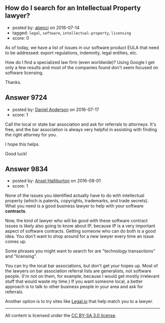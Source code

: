 ## How do I search for an Intellectual Property lawyer?

- posted by: [abenci](https://stackexchange.com/users/95922/abenci) on 2016-07-14
- tagged: `legal`, `software`, `intellectual-property`, `licensing`
- score: 0

As of today, we have a list of issues in our software product EULA that need to be addressed: export regulations, indemnity, legal entities, etc.

How do I find a specialized law firm (even worldwide)? Using Google I get only a few results and most of the companies found don't seem focused on software licensing.

Thanks.


## Answer 9724

- posted by: [Daniel Anderson](https://stackexchange.com/users/8398759/daniel-anderson) on 2016-07-17
- score: 1

Call the local or state bar association and ask for referrals to attorneys.  It's free, and the bar association is always very helpful in assisting with finding the right attorney for you.

I hope this helps.

Good luck!


## Answer 9834

- posted by: [Ansel Halliburton](https://stackexchange.com/users/3313301/ansel-halliburton) on 2016-08-01
- score: 1

None of the issues you identified actually have to do with intellectual property (which is patents, copyrights, trademarks, and trade secrets). What you need is a good business lawyer to help with your software **contracts**.

Now, the kind of lawyer who will be good with these software contract issues is likely also going to know about IP, because IP is a very important aspect of software contracts. Getting someone who can do both is a good idea. You don't want to shop around for a new lawyer every time an issue comes up.

Some phrases you might want to search for are "technology transactions" and "licensing".

You can try the local bar associations, but don't get your hopes up. Most of the lawyers on bar association referral lists are generalists, not software people. (I'm not on them, for example, because I would get mostly irrelevant stuff that would waste my time.) If you want someone local, a better approach is to talk to other business people in your area and ask for referrals.

Another option is to try sites like [Legal.io](https://www.legal.io/) that help match you to a lawyer.



---

All content is licensed under the [CC BY-SA 3.0 license](https://creativecommons.org/licenses/by-sa/3.0/).
